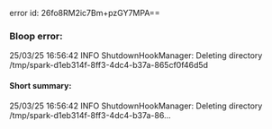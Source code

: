 error id: 26fo8RM2ic7Bm+pzGY7MPA==
### Bloop error:

25/03/25 16:56:42 INFO ShutdownHookManager: Deleting directory /tmp/spark-d1eb314f-8ff3-4dc4-b37a-865cf0f46d5d
#### Short summary: 

25/03/25 16:56:42 INFO ShutdownHookManager: Deleting directory /tmp/spark-d1eb314f-8ff3-4dc4-b37a-86...